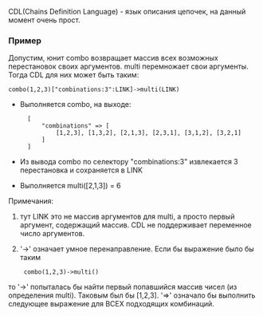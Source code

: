 CDL(Chains Definition Language) - язык описания цепочек, на данный момент очень прост.

### Пример
Допустим, юнит combo возвращает массив всех возможных перестановок своих аргументов.
multi перемножает свои аргументы. Тогда CDL для них может быть таким:

    combo(1,2,3)["combinations:3":LINK]->multi(LINK)

* Выполняется combo, на выходе:

        [
            "combinations" => [
                [1,2,3], [1,3,2], [2,1,3], [2,3,1], [3,1,2], [3,2,1]
            ]
        ]

* Из вывода combo по селектору "combinations:3" извлекается 3 перестановка и сохраняется в LINK
* Выполняется multi([2,1,3]) = 6

Примечания:
1. тут LINK это не массив аргументов для multi, а просто первый аргумент, содержащий массив.
CDL не поддерживает переменное число аргументов.
2. '->' означает умное перенаправление. Если бы выражение было бы таким

        combo(1,2,3)->multi()

то '->' попыталась бы найти первый попавшийся массив чисел (из определения multi).
Таковым был бы [1,2,3]. '=>' означало бы выполнить следующее выражение для ВСЕХ подходящих комбинаций.
